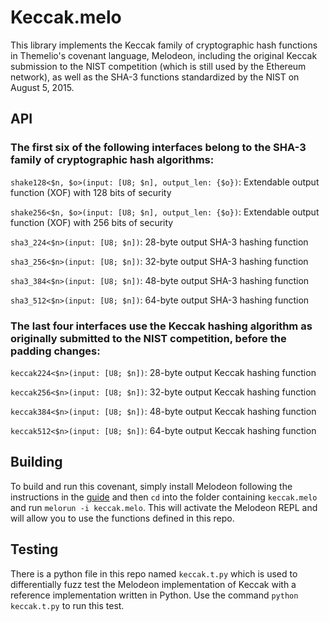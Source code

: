 # Keccak.melo
This library implements the Keccak family of cryptographic hash functions in Themelio's covenant
language, Melodeon, including the original Keccak submission to the NIST competition (which is
still used by the Ethereum network), as well as the SHA-3 functions standardized by the NIST on
August 5, 2015.

## API
### The first six of the following interfaces belong to the SHA-3 family of cryptographic hash algorithms:

`shake128<$n, $o>(input: [U8; $n], output_len: {$o})`: Extendable output function (XOF) with 128 bits of security

`shake256<$n, $o>(input: [U8; $n], output_len: {$o})`: Extendable output function (XOF) with 256 bits of security

`sha3_224<$n>(input: [U8; $n])`: 28-byte output SHA-3 hashing function

`sha3_256<$n>(input: [U8; $n])`: 32-byte output SHA-3 hashing function

`sha3_384<$n>(input: [U8; $n])`: 48-byte output SHA-3 hashing function

`sha3_512<$n>(input: [U8; $n])`: 64-byte output SHA-3 hashing function

### The last four interfaces use the Keccak hashing algorithm as originally submitted to the NIST competition, before the padding changes:

`keccak224<$n>(input: [U8; $n])`: 28-byte output Keccak hashing function

`keccak256<$n>(input: [U8; $n])`: 32-byte output Keccak hashing function

`keccak384<$n>(input: [U8; $n])`: 48-byte output Keccak hashing function

`keccak512<$n>(input: [U8; $n])`: 64-byte output Keccak hashing function

## Building
To build and run this covenant, simply install Melodeon following the instructions in the
[guide](https://guide.melodeonlang.org/2_getting_started.html) and then `cd` into the folder
containing `keccak.melo` and run `melorun -i keccak.melo`. This will activate the Melodeon REPL and
will allow you to use the functions defined in this repo.

## Testing
There is a python file in this repo named `keccak.t.py` which is used to differentially fuzz test
the Melodeon implementation of Keccak with a reference implementation written in Python. Use the
command `python keccak.t.py` to run this test.